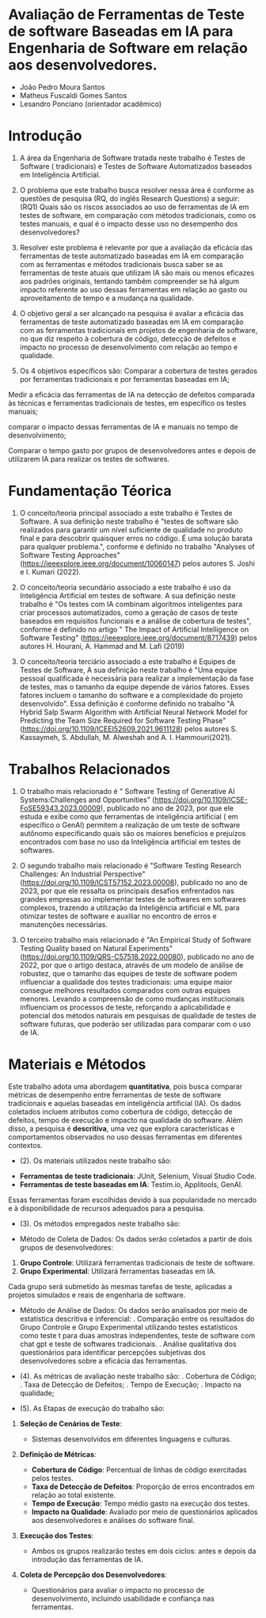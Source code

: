# Avaliação de Ferramentas de Teste de software Baseadas em IA para Engenharia de Software em relação aos desenvolvedores.

* João Pedro Moura Santos
* Matheus Fuscaldi Gomes Santos
* Lesandro Ponciano (orientador acadêmico)

# Introdução

1. A área da Engenharia de Software tratada neste trabalho é Testes de Software ( tradicionais) e Testes de Software Automatizados baseados em Inteligência Artificial.

2. O problema que este trabalho busca resolver nessa área é conforme as questões de pesquisa (RQ, do inglês Research Questions) a seguir: (RQ1) Quais são os riscos associados ao uso de ferramentas de IA em testes de software, em comparação com métodos tradicionais, como os testes manuais, e qual é o impacto desse uso no desempenho dos desenvolvedores?

3. Resolver este problema é relevante por que a avaliação da eficácia das ferramentas de teste automatizado baseadas em IA em comparação com as ferramentas e métodos tradicionais busca saber se as ferramentas de teste atuais que utilizam IA são mais ou menos eficazes aos padrões originais, tentando também compreender se há algum impacto referente ao uso dessas ferramentas em relação ao gasto ou aproveitamento de tempo e a mudança na qualidade. 

4. O objetivo geral a ser alcançado na pesquisa é avaliar a eficácia das ferramentas de teste automatizado baseadas em IA em comparação com as ferramentas tradicionais em projetos de engenharia de software, no que diz respeito à cobertura de código, detecção de defeitos e impacto no processo de desenvolvimento com relação ao tempo e qualidade.

5. Os 4 objetivos específicos são: Comparar a cobertura de testes gerados por ferramentas tradicionais e por ferramentas baseadas em IA;
   
Medir a eficácia das ferramentas de IA na detecção de defeitos comparada às técnicas e ferramentas tradicionais de testes, em específico os testes manuais;

comparar o impacto dessas ferramentas de IA e manuais no tempo de desenvolvimento;

Comparar o tempo gasto por grupos de desenvolvedores antes e depois de utilizarem IA para realizar os testes de softwares.

# Fundamentação Téorica


1. O conceito/teoria principal associado a este trabalho é Testes de Software. A sua definição neste trabalho é "testes de software são realizados para garantir um nível suficiente de qualidade no produto final e para descobrir quaisquer erros no código. É uma solução barata para qualquer problema.", conforme é definido no trabalho "Analyses of Software Testing Approaches" (https://ieeexplore.ieee.org/document/10060147) pelos autores S. Joshi e I. Kumari (2022).
    
2. O conceito/teoria secundário associado a este trabalho é uso da Inteligência Artificial em testes de software. A sua definição neste trabalho é "Os testes com IA combinam algoritmos inteligentes para criar processos automatizados, como a geração de casos de teste baseados em requisitos funcionais e a análise de cobertura de testes", conforme é definido no artigo " The Impact of Artificial Intelligence on Software Testing" (https://ieeexplore.ieee.org/document/8717439) pelos autores H. Hourani, A. Hammad and M. Lafi (2019)
   
3. O conceito/teoria terciário associado a este trabalho é Equipes de Testes de Software, A sua definição neste trabalho é "Uma equipe pessoal qualificada é necessária para realizar a implementação da fase de testes, mas o tamanho da equipe depende de vários fatores. Esses fatores incluem o tamanho do software e a complexidade do projeto desenvolvido". Essa definição é conforme definido no trabalho "A Hybrid Salp Swarm Algorithm with Artificial Neural Network Model for Predicting the Team Size Required for Software Testing Phase" (https://doi.org/10.1109/ICEEI52609.2021.9611128) pelos autores S. Kassaymeh, S. Abdullah, M. Alweshah and A. I. Hammouri(2021).



# Trabalhos Relacionados

1. O trabalho mais relacionado é " Software Testing of Generative AI Systems:Challenges and Opportunities" (https://doi.org/10.1109/ICSE-FoSE59343.2023.00009), publicado no ano de 2023, por que ele estuda e exibe como que ferramentas de inteligência artificial ( em específico o GenAl) permitem a realização de um teste de software autônomo especificando quais são os maiores benefícios e prejuízos encontrados com base no uso da Inteligência artificial em testes de softwares.

3. O segundo trabalho mais relacionado é "Software Testing Research Challenges: An Industrial Perspective" (https://doi.org/10.1109/ICST57152.2023.00008), publicado no ano de 2023, por que ele ressalta os principais desafios enfrentados nas grandes empresas ao implementar testes de softwares em softwares complexos, trazendo a utilização da Inteligência artificial e ML para otimizar testes de software e auxiliar no encontro de erros e manutenções necessárias.

4. O terceiro trabalho mais relacionado é "An Empirical Study of Software Testing Quality based on Natural Experiments" (https://doi.org/10.1109/QRS-C57518.2022.00080), publicado no ano de 2022,  por que o artigo destaca, através de um modelo de análise de robustez, que o tamanho das equipes de teste de software podem influenciar a qualidade dos testes tradicionais: uma equipe maior consegue melhores resultados comparados com outras equipes menores. Levando a compreensão de como mudanças institucionais influenciam os processos de teste, reforçando a aplicabilidade e potencial dos métodos naturais em pesquisas de qualidade de testes de software futuras, que poderão ser utilizadas para comparar com o uso de IA.

   
# Materiais e Métodos

Este trabalho adota uma abordagem **quantitativa**, pois busca comparar métricas de desempenho entre ferramentas de teste de software tradicionais e aquelas baseadas em inteligência artificial (IA). Os dados coletados incluem atributos como cobertura de código, detecção de defeitos, tempo de execução e impacto na qualidade do software. Além disso, a pesquisa é **descritiva**, uma vez que explora características e comportamentos observados no uso dessas ferramentas em diferentes contextos.


* (2). Os materiais utilizados neste trabalho são:

- **Ferramentas de teste tradicionais**: JUnit, Selenium, Visual Studio Code.
- **Ferramentas de teste baseadas em IA**: Testim.io, Applitools, GenAI.

Essas ferramentas foram escolhidas devido à sua popularidade no mercado e à disponibilidade de recursos adequados para a pesquisa.

* (3). Os métodos empregados neste trabalho são:

- Método de Coleta de Dados:
Os dados serão coletados a partir de dois grupos de desenvolvedores: 

1. **Grupo Controle**: Utilizará ferramentas tradicionais de teste de software.
2. **Grupo Experimental**: Utilizará ferramentas baseadas em IA.

Cada grupo será submetido às mesmas tarefas de teste, aplicadas a projetos simulados e reais de engenharia de software. 


- Método de Análise de Dados:
Os dados serão analisados por meio de estatística descritiva e inferencial:
. Comparação entre os resultados do Grupo Controle e Grupo Experimental utilizando testes estatísticos como teste t para duas amostras independentes, teste de software com chat gpt e teste de softwares tradicionais.
. Análise qualitativa dos questionários para identificar percepções subjetivas dos desenvolvedores sobre a eficácia das ferramentas.


* (4). As métricas de avaliação neste trabalho são:
 . Cobertura de Código;
 . Taxa de Detecção de Defeitos;
 . Tempo de Execução;
 . Impacto na qualidade;

* (5). As Etapas de execução do trabalho são:
     

1. **Seleção de Cenários de Teste**:
   
   - Sistemas desenvolvidos em diferentes linguagens e culturas.

2. **Definição de Métricas**:
   - **Cobertura de Código**: Percentual de linhas de código exercitadas pelos testes.
   - **Taxa de Detecção de Defeitos**: Proporção de erros encontrados em relação ao total existente.
   - **Tempo de Execução**: Tempo médio gasto na execução dos testes.
   - **Impacto na Qualidade**: Avaliado por meio de questionários aplicados aos desenvolvedores e análises do software final.

3. **Execução dos Testes**:
   - Ambos os grupos realizarão testes em dois ciclos: antes e depois da introdução das ferramentas de IA.

4. **Coleta de Percepção dos Desenvolvedores**:
   - Questionários para avaliar o impacto no processo de desenvolvimento, incluindo usabilidade e confiança nas ferramentas.
 

###


